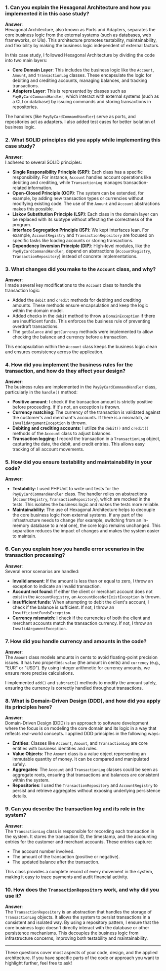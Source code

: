 ### 1. **Can you explain the Hexagonal Architecture and how you implemented it in this case study?**

**Answer**:  
Hexagonal Architecture, also known as Ports and Adapters, separates the core business logic from the external systems (such as databases, web frameworks, or UIs). This architecture promotes testability, maintainability, and flexibility by making the business logic independent of external factors.

In this case study, I followed Hexagonal Architecture by dividing the code into two main layers:
- **Core Domain Layer**: This includes the business logic like the `Account`, `Amount`, and `TransactionLog` classes. These encapsulate the logic for debiting and crediting accounts, managing balances, and tracking transactions.
- **Adapters Layer**: This is represented by classes such as `PayByCardCommandHandler`, which interact with external systems (such as a CLI or database) by issuing commands and storing transactions in repositories.

The handlers (like `PayByCardCommandHandler`) serve as ports, and repositories act as adapters. I also added test cases for better isolation of business logic.

### 2. **What SOLID principles did you apply while implementing this case study?**

**Answer**:  
I adhered to several SOLID principles:
- **Single Responsibility Principle (SRP)**: Each class has a specific responsibility. For instance, `Account` handles account operations like debiting and crediting, while `TransactionLog` manages transaction-related information.
- **Open-Closed Principle (OCP)**: The system can be extended, for example, by adding new transaction types or currencies without modifying existing code. The use of the `Amount` and `Account` abstractions makes this possible.
- **Liskov Substitution Principle (LSP)**: Each class in the domain layer can be replaced with its subtype without affecting the correctness of the program.
- **Interface Segregation Principle (ISP)**: We kept interfaces lean. For example, `AccountRegistry` and `TransactionRepository` are focused on specific tasks like loading accounts or storing transactions.
- **Dependency Inversion Principle (DIP)**: High-level modules, like the `PayByCardCommandHandler`, depend on abstractions (`AccountRegistry`, `TransactionRepository`) instead of concrete implementations.

### 3. **What changes did you make to the `Account` class, and why?**

**Answer**:  
I made several key modifications to the `Account` class to handle the transaction logic:
- Added the `debit` and `credit` methods for debiting and crediting amounts. These methods ensure encapsulation and keep the logic within the domain model.
- Added checks in the `debit` method to throw a `DomainException` if there are insufficient funds. This enforces the business rule of preventing overdraft transactions.
- The `getBalance` and `getCurrency` methods were implemented to allow checking the balance and currency before a transaction.

This encapsulation within the `Account` class keeps the business logic clean and ensures consistency across the application.

### 4. **How did you implement the business rules for the transaction, and how do they affect your design?**

**Answer**:  
The business rules are implemented in the `PayByCardCommandHandler` class, particularly in the `handle()` method:
- **Positive amount**: I check if the transaction amount is strictly positive before proceeding. If it's not, an exception is thrown.
- **Currency matching**: The currency of the transaction is validated against the customer's and merchant's accounts. If there is a mismatch, an `InvalidArgumentException` is thrown.
- **Debiting and crediting accounts**: I utilize the `debit()` and `credit()` methods of the `Account` class to adjust balances.
- **Transaction logging**: I record the transaction in a `TransactionLog` object, capturing the date, the debit, and credit entries. This allows easy tracking of all account movements.

### 5. **How did you ensure testability and maintainability in your code?**

**Answer**:  
- **Testability**: I used PHPUnit to write unit tests for the `PayByCardCommandHandler` class. The handler relies on abstractions (`AccountRegistry`, `TransactionRepository`), which are mocked in the tests. This isolates the business logic and makes the tests more reliable.
- **Maintainability**: The use of Hexagonal Architecture helps to decouple the core business logic from external systems. If any part of the infrastructure needs to change (for example, switching from an in-memory database to a real one), the core logic remains unchanged. This separation reduces the impact of changes and makes the system easier to maintain.

### 6. **Can you explain how you handle error scenarios in the transaction processing?**

**Answer**:  
Several error scenarios are handled:
- **Invalid amount**: If the amount is less than or equal to zero, I throw an exception to indicate an invalid transaction.
- **Account not found**: If either the client or merchant account does not exist in the `AccountRegistry`, an `AccountDoesNotExistException` is thrown.
- **Insufficient funds**: When attempting to debit the client's account, I check if the balance is sufficient. If not, I throw an `InsufficientFundsException`.
- **Currency mismatch**: I check if the currencies of both the client and merchant accounts match the transaction currency. If not, I throw an `InvalidArgumentException`.

### 7. **How did you handle currency and amounts in the code?**

**Answer**:  
The `Amount` class models amounts in cents to avoid floating-point precision issues. It has two properties: `value` (the amount in cents) and `currency` (e.g., "EUR" or "USD"). By using integer arithmetic for currency amounts, we ensure more precise calculations.

I implemented `add()` and `subtract()` methods to modify the amount safely, ensuring the currency is correctly handled throughout transactions.

### 8. **What is Domain-Driven Design (DDD), and how did you apply its principles here?**

**Answer**:  
Domain-Driven Design (DDD) is an approach to software development where the focus is on modeling the core domain and its logic in a way that reflects real-world concepts. I applied DDD principles in the following ways:
- **Entities**: Classes like `Account`, `Amount`, and `TransactionLog` are core entities with business identities and rules.
- **Value Objects**: The `Amount` class is a value object representing an immutable quantity of money. It can be compared and manipulated safely.
- **Aggregates**: The `Account` and `TransactionLog` classes could be seen as aggregate roots, ensuring that transactions and balances are consistent within the system.
- **Repositories**: I used the `TransactionRepository` and `AccountRegistry` to persist and retrieve aggregates without exposing underlying persistence details.

### 9. **Can you describe the transaction log and its role in the system?**

**Answer**:  
The `TransactionLog` class is responsible for recording each transaction in the system. It stores the transaction ID, the timestamp, and the accounting entries for the customer and merchant accounts. These entries capture:
- The account number involved.
- The amount of the transaction (positive or negative).
- The updated balance after the transaction.

This class provides a complete record of every movement in the system, making it easy to trace payments and audit financial activity.

### 10. **How does the `TransactionRepository` work, and why did you use it?**

**Answer**:  
The `TransactionRepository` is an abstraction that handles the storage of `TransactionLog` objects. It allows the system to persist transactions in a consistent and isolated way. By using a repository pattern, I ensure that the core business logic doesn't directly interact with the database or other persistence mechanisms. This decouples the business logic from infrastructure concerns, improving both testability and maintainability.

---

These questions cover most aspects of your code, design, and the applied architecture. If you have specific parts of the code or approach you want to highlight further, feel free to ask!